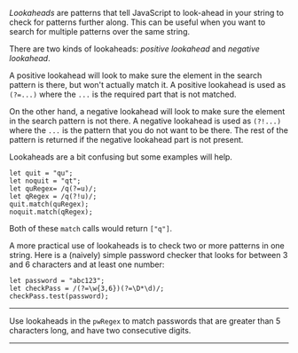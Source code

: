 <div class="challenge-instructions regular-expressions"><div><section id="description">
<p><dfn>Lookaheads</dfn> are patterns that tell JavaScript to look-ahead in your string to check for patterns further along. This can be useful when you want to search for multiple patterns over the same string.</p>
<p>There are two kinds of lookaheads: <dfn>positive lookahead</dfn> and <dfn>negative lookahead</dfn>.</p>
<p>A positive lookahead will look to make sure the element in the search pattern is there, but won't actually match it. A positive lookahead is used as <code>(?=...)</code> where the <code>...</code> is the required part that is not matched.</p>
<p>On the other hand, a negative lookahead will look to make sure the element in the search pattern is not there. A negative lookahead is used as <code>(?!...)</code> where the <code>...</code> is the pattern that you do not want to be there. The rest of the pattern is returned if the negative lookahead part is not present.</p>
<p>Lookaheads are a bit confusing but some examples will help.</p>
<pre class="language-js"><code class="language-js"><span class="token keyword">let</span> quit <span class="token operator">=</span> <span class="token string">"qu"</span><span class="token punctuation">;</span>
<span class="token keyword">let</span> noquit <span class="token operator">=</span> <span class="token string">"qt"</span><span class="token punctuation">;</span>
<span class="token keyword">let</span> quRegex<span class="token operator">=</span> <span class="token regex"><span class="token regex-delimiter">/</span><span class="token regex-source language-regex">q(?=u)</span><span class="token regex-delimiter">/</span></span><span class="token punctuation">;</span>
<span class="token keyword">let</span> qRegex <span class="token operator">=</span> <span class="token regex"><span class="token regex-delimiter">/</span><span class="token regex-source language-regex">q(?!u)</span><span class="token regex-delimiter">/</span></span><span class="token punctuation">;</span>
quit<span class="token punctuation">.</span><span class="token function">match</span><span class="token punctuation">(</span>quRegex<span class="token punctuation">)</span><span class="token punctuation">;</span>
noquit<span class="token punctuation">.</span><span class="token function">match</span><span class="token punctuation">(</span>qRegex<span class="token punctuation">)</span><span class="token punctuation">;</span>
</code></pre>
<p>Both of these <code>match</code> calls would return <code>["q"]</code>.</p>
<p>A more practical use of lookaheads is to check two or more patterns in one string. Here is a (naively) simple password checker that looks for between 3 and 6 characters and at least one number:</p>
<pre class="language-js"><code class="language-js"><span class="token keyword">let</span> password <span class="token operator">=</span> <span class="token string">"abc123"</span><span class="token punctuation">;</span>
<span class="token keyword">let</span> checkPass <span class="token operator">=</span> <span class="token regex"><span class="token regex-delimiter">/</span><span class="token regex-source language-regex">(?=\w{3,6})(?=\D*\d)</span><span class="token regex-delimiter">/</span></span><span class="token punctuation">;</span>
checkPass<span class="token punctuation">.</span><span class="token function">test</span><span class="token punctuation">(</span>password<span class="token punctuation">)</span><span class="token punctuation">;</span>
</code></pre>
</section></div><hr/><div><section id="instructions">
<p>Use lookaheads in the <code>pwRegex</code> to match passwords that are greater than 5 characters long, and have two consecutive digits.</p>
</section></div><hr/></div>